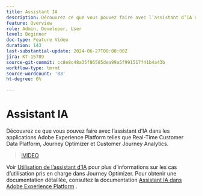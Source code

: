 ```yaml
---
title: Assistant IA
description: Découvrez ce que vous pouvez faire avec l’assistant d’IA dans les applications Adobe Experience Platform telles que Real-Time Customer Data Platform, Journey Optimizer et Customer Journey Analytics.
feature: Overview
role: Admin, Developer, User
level: Beginner
doc-type: Feature Video
duration: 143
last-substantial-update: 2024-06-27T00:00:00Z
jira: KT-15789
source-git-commit: cc8e8c48a35f86585dea99a5f991517f41b4a43b
workflow-type: tm+mt
source-wordcount: '83'
ht-degree: 6%

---
```



# Assistant IA

Découvrez ce que vous pouvez faire avec l’assistant d’IA dans les applications Adobe Experience Platform telles que Real-Time Customer Data Platform, Journey Optimizer et Customer Journey Analytics.

>[!VIDEO](https://video.tv.adobe.com/v/3429845/?learn=on)

Voir [Utilisation de l’assistant d’IA](https://experienceleague.adobe.com/fr/docs/journey-optimizer/using/get-started/ai-assistant) pour plus d’informations sur les cas d’utilisation pris en charge dans Journey Optimizer. Pour obtenir une documentation détaillée, consultez la documentation [Assistant IA dans Adobe Experience Platform](https://experienceleague.adobe.com/fr/docs/experience-platform/ai-assistant/home) .
